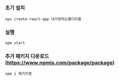 

### 초기 설치
    npx create-react-app 내가원하는폴더이름

### 실행
    npm start

### 추가 패키지 다운로드 (https://www.npmjs.com/package/package)
    npm i 패키지명

